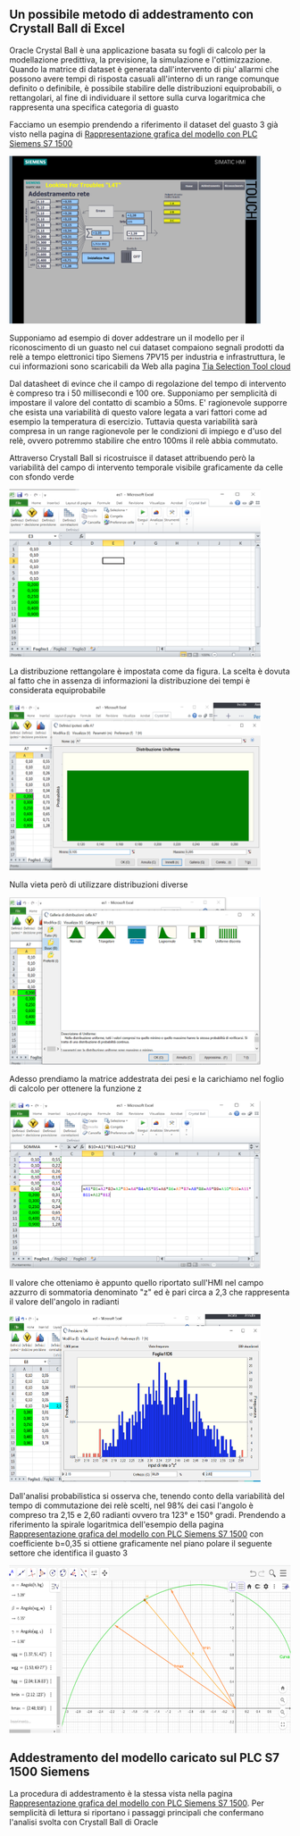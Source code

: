 ## Un possibile metodo di addestramento con Crystall Ball di Excel
Oracle Crystal Ball è una applicazione basata su fogli di calcolo per la modellazione predittiva, la previsione, la simulazione e l'ottimizzazione.
Quando la matrice di dataset è generata dall'intervento di piu' allarmi che possono avere tempi di risposta casuali all'interno di un range comunque definito o definibile, è possibile stabilire delle distribuzioni equiprobabili, o rettangolari, al fine di individuare il settore sulla curva logaritmica che rappresenta una specifica categoria di guasto

Facciamo un esempio prendendo a riferimento il dataset del guasto 3 già visto nella pagina di [Rappresentazione grafica del modello con PLC Siemens S7 1500](/math.md)

<img src="slide/m6.png" width="450" height="300">

Supponiamo ad esempio di dover addestrare un il modello per il riconoscimento di un guasto nel cui dataset compaiono segnali prodotti da relè a tempo elettronici tipo Siemens 7PV15 per industria e infrastruttura, le cui informazioni sono scaricabili da Web alla pagina [Tia Selection Tool cloud](https://mall.industry.siemens.com/tst/#/Start)

Dal datasheet di evince che il campo di regolazione del tempo di intervento è compreso tra i 50 millisecondi e 100 ore. Supponiamo per semplicità di impostare il valore del contatto di scambio a 50ms. E' ragionevole supporre che esista una variabilità di questo valore legata a vari fattori come ad esempio la temperatura di esercizio. Tuttavia questa variabilità sarà compresa in un range ragionevole per le condizioni di impiego e d'uso del relè, ovvero potremmo stabilire che entro 100ms il relè abbia commutato.

Attraverso Crystall Ball si ricostruisce il dataset attribuendo però la variabilità del campo di intervento temporale visibile graficamente da celle con sfondo verde

<img src="slide/e1.png" width="450" height="300">

La distribuzione rettangolare è impostata come da figura. La scelta è dovuta al fatto che in assenza di informazioni la distribuzione dei tempi è considerata equiprobabile

<img src="slide/e2.png" width="450" height="300">

Nulla vieta però di utilizzare distribuzioni diverse 

<img src="slide/e3.png" width="450" height="300">

Adesso prendiamo la matrice addestrata dei pesi e la carichiamo nel foglio di calcolo per ottenere la funzione z 

<img src="slide/e4.png" width="450" height="300">

Il valore che otteniamo è appunto quello riportato sull'HMI nel campo azzurro di sommatoria denominato "z" ed è pari circa a 2,3 che rappresenta il valore dell'angolo in radianti

<img src="slide/e5.png" width="450" height="300">

Dall'analisi probabilistica si osserva che, tenendo conto della variabilità del tempo di commutazione dei relè scelti, nel 98% dei casi l'angolo è compreso tra 2,15 e 2,60 radianti ovvero tra 123° e 150° gradi. 
Prendendo a riferimento la spirale logaritmica dell'esempio della pagina [Rappresentazione grafica del modello con PLC Siemens S7 1500](math.md) con coefficiente b=0,35 si ottiene graficamente nel piano polare il seguente settore che identifica il guasto 3

<img src="slide/e6.png" width="550" height="300">

## Addestramento del modello caricato sul PLC S7 1500 Siemens
La procedura di addestramento è la stessa vista nella pagina [Rappresentazione grafica del modello con PLC Siemens S7 1500](math.md). Per semplicità di lettura si riportano i passaggi principali che confermano l'analisi svolta con Crystall Ball di Oracle

